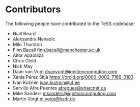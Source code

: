 # Contributors

The following people have contributed to the TeSS codebase:

* Niall Beard
* Aleksandra Nenadic
* Milo Thurston
* Finn Bacall <finn.bacall@manchester.ac.uk>
* Aitor Apaolaza
* Chris Child
* Nick May
* Daan van Vugt <dvanvugt@ignitioncomputing.com>
* Xènia Pérez Sitjà <https://orcid.org/0000-0002-7166-0183>
* Ivan Kuzmin <ivan.kuzmin@ut.ee>
* Servilio Afre Puentes <afrepues@sharcnet.ca>
* Mike Sanders <msanders@ignitioncomputing.com>
* Martin Voigt <m.voigt@hzdr.de>

